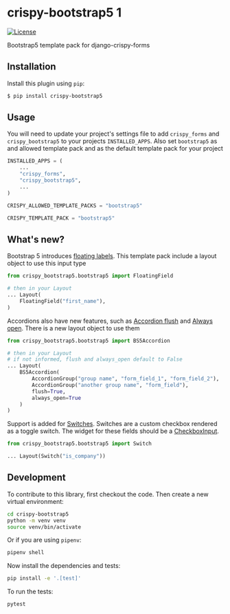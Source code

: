 # crispy-bootstrap5 1

[![License](https://img.shields.io/badge/license-MIT-blue.svg)](https://github.com/smithdc1/crispy-bootstrap5/blob/main/LICENSE)

Bootstrap5 template pack for django-crispy-forms

## Installation

Install this plugin using `pip`:
```bash
$ pip install crispy-bootstrap5
```

## Usage

You will need to update your project's settings file to add ``crispy_forms``
and ``crispy_bootstrap5`` to your projects ``INSTALLED_APPS``. Also set
``bootstrap5`` as and allowed template pack and as the default template pack
for your project

```python
INSTALLED_APPS = (
    ...
    "crispy_forms",
    "crispy_bootstrap5",
    ...
)

CRISPY_ALLOWED_TEMPLATE_PACKS = "bootstrap5"

CRISPY_TEMPLATE_PACK = "bootstrap5"
```

## What's new?

Bootstrap 5 introduces [floating labels](https://getbootstrap.com/docs/5.0/forms/floating-labels/).
This template pack include a layout object to use this input type

```python
from crispy_bootstrap5.bootstrap5 import FloatingField

# then in your Layout
... Layout(
    FloatingField("first_name"),
)
```

Accordions also have new features, such as [Accordion flush](https://getbootstrap.com/docs/5.0/components/accordion/#flush) and [Always open](https://getbootstrap.com/docs/5.0/components/accordion/#always-open).
There is a new layout object to use them

```python
from crispy_bootstrap5.bootstrap5 import BS5Accordion

# then in your Layout
# if not informed, flush and always_open default to False
... Layout(
    BS5Accordion(
        AccordionGroup("group name", "form_field_1", "form_field_2"),
        AccordionGroup("another group name", "form_field"),
        flush=True,
        always_open=True
    )
)
```

Support is added for [Switches](https://getbootstrap.com/docs/5.2/forms/checks-radios/#switches). Switches are a custom 
checkbox rendered as a toggle switch. The widget for these fields should be
a [CheckboxInput](https://docs.djangoproject.com/en/4.2/ref/forms/widgets/#django.forms.CheckboxInput).

```python
from crispy_bootstrap5.bootstrap5 import Switch

... Layout(Switch("is_company"))
```


## Development

To contribute to this library, first checkout the code. Then create a new virtual environment:

```bash
cd crispy-bootstrap5
python -m venv venv
source venv/bin/activate
```

Or if you are using `pipenv`:
```bash
pipenv shell
```

Now install the dependencies and tests:
```bash
pip install -e '.[test]'
```

To run the tests:
```bash
pytest
```
